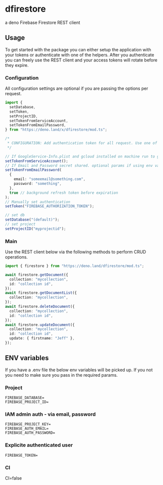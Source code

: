 # dfirestore

a deno Firebase Firestore REST client

## Usage

To get started with the package you can either setup the application with your tokens or authenticate with one of the helpers.
After you authenticate you can freely use the REST client and your access tokens will rotate before they expire.

### Configuration

All configuration settings are optional if you are passing the options per request.

```typescript
import {
  setDatabase,
  setToken,
  setProjectID,
  setTokenFromServiceAccount,
  setTokenFromEmailPassword,
} from "https://deno.land/x/dfirestore/mod.ts";

/*
 * CONFIGURATION: Add authentication token for all request. Use one of the `setToken` methods below
 */

// If GoogleService-Info.plist and gcloud installed on machine run to get service token
setTokenFromServiceAccount();
// If Email and Password secret shared. optional params if using env variables
setTokenFromEmailPassword(
  {
    email: "someemail@something.com",
    password: "something",
  },
  true // background refresh token before expiration
);
// Manually set authentication
setToken("FIREBASE_AUTHORIZATION_TOKEN");

// set db
setDatabase("(default)");
// set project
setProjectID("myprojectid");
```

### Main

Use the REST client below via the following methods to perform CRUD operations.

```typescript
import { firestore } from "https://deno.land/dfirestore/mod.ts";

await firestore.getDocument({
  collection: "mycollection",
  id: "collection id",
});
await firestore.getDocumentList({
  collection: "mycollection",
});
await firestore.deleteDocument({
  collection: "mycollection",
  id: "collection id",
});
await firestore.updateDocument({
  collection: "mycollection",
  id: "collection id",
  update: { firstname: "Jeff" },
});
```

## ENV variables

If you have a .env file the below env variables will be picked up. If you not you need to make sure you pass in the required params.

### Project

```
FIREBASE_DATABASE=
FIREBASE_PROJECT_ID=
```

### IAM admin auth - via email, password

```
FIREBASE_PROJECT_KEY=
FIREBASE_AUTH_EMAIL=
FIREBASE_AUTH_PASSWORD=
```

### Explicite authenticated user

```
FIREBASE_TOKEN=
```

### CI

CI=false
